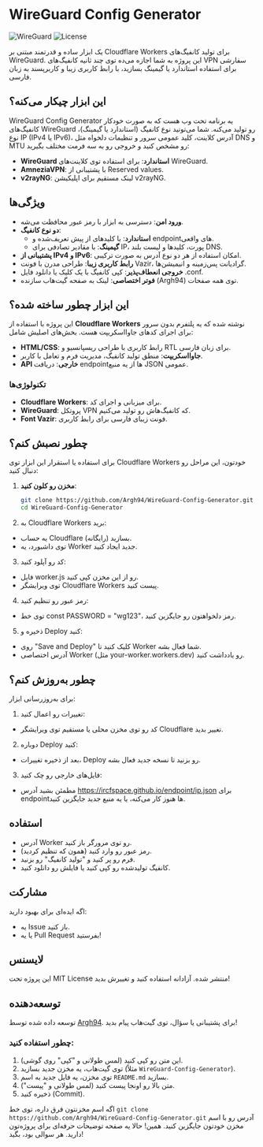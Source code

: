 # WireGuard Config Generator

![WireGuard](https://img.shields.io/badge/WireGuard-Config%20Generator-blue) ![License](https://img.shields.io/badge/License-MIT-green)

یک ابزار ساده و قدرتمند مبتنی بر Cloudflare Workers برای تولید کانفیگ‌های WireGuard. این پروژه به شما اجازه می‌ده توی چند ثانیه کانفیگ‌های VPN سفارشی برای استفاده استاندارد یا گیمینگ بسازید، با رابط کاربری زیبا و کاربرپسند به زبان فارسی.

## این ابزار چیکار می‌کنه؟
WireGuard Config Generator یه برنامه تحت وب هست که به صورت خودکار کانفیگ‌های WireGuard رو تولید می‌کنه. شما می‌تونید نوع کانفیگ (استاندارد یا گیمینگ)، نوع IP (IPv4 یا IPv6)، آدرس کلاینت، کلید عمومی سرور و تنظیمات دلخواه مثل DNS و MTU رو مشخص کنید و خروجی رو به سه فرمت مختلف بگیرید:
- **WireGuard استاندارد**: برای استفاده توی کلاینت‌های WireGuard.
- **AmneziaVPN**: با پشتیبانی از Reserved values.
- **v2rayNG**: لینک مستقیم برای اپلیکیشن v2rayNG.

## ویژگی‌ها
- **ورود امن**: دسترسی به ابزار با رمز عبور محافظت می‌شه.
- **دو نوع کانفیگ**:
  - **استاندارد**: با کلیدهای از پیش تعریف‌شده و endpointهای واقعی.
  - **گیمینگ**: با مقادیر تصادفی برای IP، پورت، کلیدها و لیست بلند DNS.
- **پشتیبانی از IPv4 و IPv6**: امکان استفاده از هر دو نوع آدرس به صورت ترکیبی.
- **رابط کاربری زیبا**: طراحی مدرن با فونت Vazir، گرادیانت پس‌زمینه و انیمیشن‌ها.
- **خروجی انعطاف‌پذیر**: کپی کانفیگ با یک کلیک یا دانلود فایل .conf.
- **فوتر اختصاصی**: لینک به صفحه گیت‌هاب سازنده (Argh94) توی همه صفحات.

## این ابزار چطور ساخته شده؟
این پروژه با استفاده از **Cloudflare Workers** نوشته شده که یه پلتفرم بدون سرور برای اجرای کدهای جاوااسکریپت هست. بخش‌های اصلیش شامل:
- **HTML/CSS**: رابط کاربری با طراحی ریسپانسیو و RTL برای زبان فارسی.
- **جاوااسکریپت**: منطق تولید کانفیگ، مدیریت فرم و تعامل با کاربر.
- **API خارجی**: دریافت endpointها از یه منبع JSON عمومی.

### تکنولوژی‌ها
- **Cloudflare Workers**: برای میزبانی و اجرای کد.
- **WireGuard**: پروتکل VPN که کانفیگ‌هاش رو تولید می‌کنیم.
- **Font Vazir**: فونت زیبای فارسی برای رابط کاربری.

## چطور نصبش کنم؟
برای استفاده یا استقرار این ابزار توی Cloudflare Workers خودتون، این مراحل رو دنبال کنید:

1. **مخزن رو کلون کنید**:
   ```bash
   git clone https://github.com/Argh94/WireGuard-Config-Generator.git
   cd WireGuard-Config-Generator

2. به Cloudflare Workers برید:
- یه حساب Cloudflare بسازید (رایگانه).
- توی داشبورد، یه Worker جدید ایجاد کنید.

3. کد رو آپلود کنید:
- فایل worker.js رو از این مخزن کپی کنید.
- توی ویرایشگر Cloudflare Workers پیست کنید.

4. رمز عبور رو تنظیم کنید:
- توی خط const PASSWORD = "wg123"، رمز دلخواهتون رو جایگزین کنید.

5. ذخیره و Deploy کنید:
- روی "Save and Deploy" کلیک کنید تا Worker شما فعال بشه.
- آدرس اختصاصی Worker (مثل your-worker.workers.dev) رو یادداشت کنید.

## چطور به‌روزش کنم؟
برای به‌روزرسانی ابزار:
1. تغییرات رو اعمال کنید:
- کد رو توی مخزن محلی یا مستقیم توی ویرایشگر Cloudflare تغییر بدید.
2. دوباره Deploy کنید:
- بعد از ذخیره تغییرات، Deploy رو بزنید تا نسخه جدید فعال بشه.
3. فایل‌های خارجی رو چک کنید:
- مطمئن بشید آدرس https://ircfspace.github.io/endpoint/ip.json برای endpointها هنوز کار می‌کنه، یا یه منبع جدید جایگزین کنید.

## استفاده
- آدرس Worker رو توی مرورگر باز کنید.
- رمز عبور رو وارد کنید (همون که تنظیم کردید).
- فرم رو پر کنید و "تولید کانفیگ" رو بزنید.
- کانفیگ تولیدشده رو کپی کنید یا فایلش رو دانلود کنید.

## مشارکت
اگه ایده‌ای برای بهبود دارید:
- یه Issue باز کنید.
- یا یه Pull Request بفرستید!

## لایسنس
این پروژه تحت MIT License منتشر شده. آزادانه استفاده کنید و تغییرش بدید!

## توسعه‌دهنده
توسعه داده شده توسط [Argh94](https://github.com/Argh94). برای پشتیبانی یا سؤال، توی گیت‌هاب پیام بدید!

### چطور استفاده کنید:
1. این متن رو کپی کنید (لمس طولانی و "کپی" روی گوشی).
2. توی گیت‌هاب، یه مخزن جدید بسازید (مثلاً `WireGuard-Config-Generator`).
3. توی مخزن، یه فایل جدید به اسم `README.md` بسازید.
4. متن بالا رو اونجا پیست کنید (لمس طولانی و "پیست").
5. ذخیره کنید (Commit).

اگه اسم مخزنتون فرق داره، توی خط `git clone https://github.com/Argh94/WireGuard-Config-Generator.git` آدرس رو با اسم مخزن خودتون جایگزین کنید. همین! حالا یه صفحه توضیحات حرفه‌ای برای پروژه‌تون دارید. هر سوالی بود، بگید!
